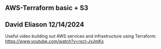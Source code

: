 ## AWS-Terraform basic + S3
## David Eliason 12/14/2024


Useful video building out AWS services and infrastructure using Terraform: https://www.youtube.com/watch?v=rsct-JvJmKs
